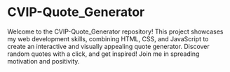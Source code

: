 # CVIP-Quote_Generator
Welcome to the CVIP-Quote_Generator repository! This project showcases my web development skills, combining HTML, CSS, and JavaScript to create an interactive and visually appealing quote generator. Discover random quotes with a click, and get inspired! Join me in spreading motivation and positivity.
